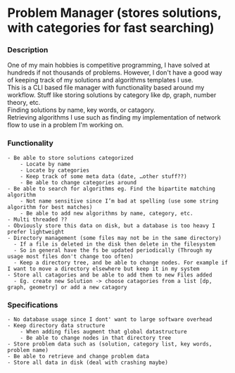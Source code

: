 # Problem Manager (stores solutions, with categories for fast searching)

### Description 

One of my main hobbies is competitive programming, I have solved at hundreds if not thousands of problems. However, I don't have a good way of 
keeping track of my solutions and algorithms templates I use.   
This is a CLI based file manager with functionality based around my workflow. Stuff like storing solutions by category like dp, graph, number theory, etc.   
Finding solutions by name, key words, or catagory.   
Retrieving algorithms I use such as finding my implementation of network flow to use in a problem I'm working on.   


### Functionality
	- Be able to store solutions categorized 
		- Locate by name
		- Locate by categories
		- Keep track of some meta data (date, …other stuff??)
		- Be able to change categories around 
	- Be able to search for algorithms eg. Find the bipartite matching algorithm 
		- Not name sensitive since I’m bad at spelling (use some string algorithm for best matches)
		- Be able to add new algorithms by name, category, etc.
	- Multi threaded ??
	- Obviously store this data on disk, but a database is too heavy I prefer lightweight
	- Directory management (some files may not be in the same directory) 
	  - If a file is deleted in the disk then delete in the filesystem 
	  - So in general have the fs be updated periodically (Through my usage most files don't change too often)
	  - Keep a directory tree, and be able to change nodes. For example if I want to move a directory elsewhere but keep it in my system
	- Store all catagories and be able to add them to new Files added 
	  - Eg. create new Solution -> choose catagories from a list [dp, graph, geometry] or add a new catagory


### Specifications
    - No database usage since I dont' want to large software overhead
    - Keep directory data structure 
        - When adding files augment that global datastructure 
        - Be able to change nodes in that directory tree
    - Store problem data such as (solution, category list, key words, problem name)
    - Be able to retrieve and change problem data
    - Store all data in disk (deal with crashing maybe)
